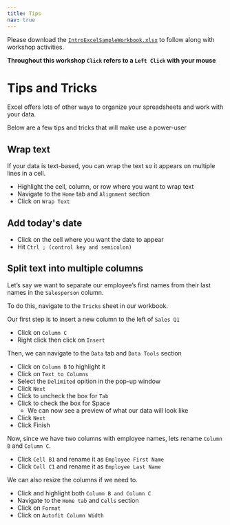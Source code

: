 ```yaml
---
title: Tips
nav: true
---
```

Please download the <a href="images/IntroExcelSampleWorkbook.xlsx" target="_blank">`IntroExcelSampleWorkbook.xlsx`</a> to follow along with workshop activities.

**Throughout this workshop `Click` refers to a `Left Click` with your mouse**

# Tips and Tricks

Excel offers lots of other ways to organize your spreadsheets and work with your data.

Below are a few tips and tricks that will make use a power-user

## Wrap text
If your data is text-based, you can wrap the text so it appears on multiple lines in a cell.
* Highlight the cell, column, or row where you want to wrap text
* Navigate to the `Home` tab and `Alignment` section
* Click on `Wrap Text`

## Add today's date
* Click on the cell where you want the date to appear
* Hit `Ctrl ; (control key and semicolon)`

## Split text into multiple columns

Let’s say we want to separate our employee’s first names from their last names in the `Salesperson` column.

To do this, navigate to the `Tricks` sheet in our workbook.

Our first step is to insert a new column to the left of `Sales Q1`
* Click on `Column C`
* Right click then click on `Insert`

Then, we can navigate to the `Data` tab and `Data Tools` section
* Click on `Column B` to highlight it
* Click on `Text to Columns`
* Select the `Delimited` opition in the pop-up window
* Click `Next`
* Click to uncheck the box for `Tab`
* Click to check the box for Space
  * We can now see a preview of what our data will look like
* Click `Next`
* Click Finish

Now, since we have two columns with employee names, lets rename `Column B` and `Column C`.
* Click `Cell B1` and rename it as `Employee First Name`
* Click `Cell C1` and rename it as `Employee Last Name`

We can also resize the columns if we need to.
* Click and highlight both `Column B and Column C`
* Navigate to the `Home tab` and `Cells` section
* Click on `Format`
* Click on `Autofit Column Width`